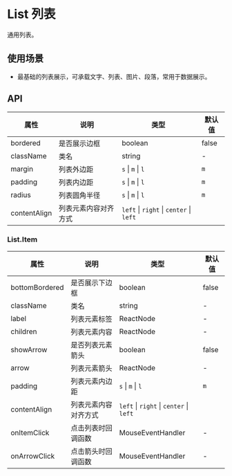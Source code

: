 # List 列表
通用列表。

## 使用场景
- 最基础的列表展示，可承载文字、列表、图片、段落，常用于数据展示。

## API
属性 | 说明 | 类型 | 默认值
---|---|---|---
bordered | 是否展示边框 | boolean | false
className | 类名 | string | -
margin | 列表外边距 | `s` \| `m` \| `l` | `m`
padding | 列表内边距 | `s` \| `m` \| `l` | `m`
radius | 列表圆角半径 | `s` \| `m` \| `l` | `m`
contentAlign | 列表元素内容对齐方式 | `left` \| `right` \| `center` \| `left`

### List.Item
属性 | 说明 | 类型 | 默认值
---|---|---|---
bottomBordered | 是否展示下边框 | boolean | false
className | 类名 | string | -
label | 列表元素标签 | ReactNode | -
children | 列表元素内容 | ReactNode | -
showArrow | 是否列表元素箭头 | boolean | false
arrow | 列表元素箭头 | ReactNode | -
padding | 列表元素内边距 | `s` \| `m` \| `l` | `m`
contentAlign | 列表元素内容对齐方式 | `left` \| `right` \| `center` \| `left`
onItemClick | 点击列表时回调函数 | MouseEventHandler | -
onArrowClick | 点击箭头时回调函数 | MouseEventHandler | -
